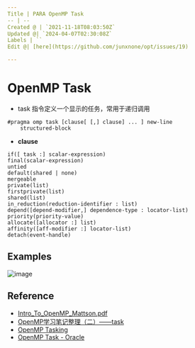 ```yaml
---
Title | PARA OpenMP Task
-- | --
Created @ | `2021-11-18T08:03:50Z`
Updated @| `2024-04-07T02:30:08Z`
Labels | ``
Edit @| [here](https://github.com/junxnone/opt/issues/19)

---
```


# OpenMP Task
- task 指令定义一个显示的任务，常用于递归调用

```
#pragma omp task [clause[ [,] clause] ... ] new-line 
    structured-block
```
- **clause**
```
if([ task :] scalar-expression) 
final(scalar-expression) 
untied 
default(shared | none) 
mergeable 
private(list) 
firstprivate(list) 
shared(list) 
in_reduction(reduction-identifier : list) 
depend([depend-modifier,] dependence-type : locator-list) 
priority(priority-value) 
allocate([allocator :] list) 
affinity([aff-modifier :] locator-list) 
detach(event-handle)
```


## Examples

![image](https://user-images.githubusercontent.com/2216970/142374936-b03509a7-b626-4a8a-a3ed-ca68ae2c85cc.png)

## Reference
- [Intro_To_OpenMP_Mattson.pdf](https://github.com/junxnone/linuxwiki/files/7561048/Intro_To_OpenMP_Mattson.pdf)
- [OpenMP学习笔记整理（二）——task](https://blog.csdn.net/huang_wifi/article/details/116047794)
- [OpenMP Tasking](https://openmp.org/wp-content/uploads/sc15-openmp-CT-MK-tasking.pdf)
- [OpenMP Task - Oracle](https://docs.oracle.com/cd/E19205-01/821-0393/6nletfa62/index.html)


